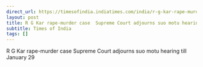 ```yaml
---
direct_url: https://timesofindia.indiatimes.com/india/r-g-kar-rape-murder-case-supreme-court-adjourns-suo-motu-hearing-till-january-29/articleshow/117452699.cms
layout: post
title: R G Kar rape-murder case  Supreme Court adjourns suo motu hearing till January 29
subtitle: Times of India
tags: []
---
```


R G Kar rape-murder case  Supreme Court adjourns suo motu hearing till January 29
